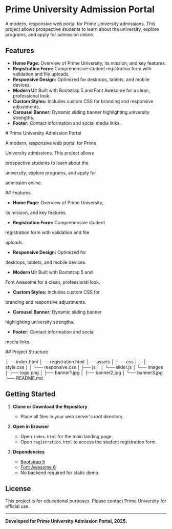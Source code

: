 # Prime University Admission Portal

A modern, responsive web portal for Prime University admissions. This project allows prospective students to learn about the university, explore programs, and apply for admission online.

## Features

- **Home Page:** Overview of Prime University, its mission, and key features.
- **Registration Form:** Comprehensive student registration form with validation and file uploads.
- **Responsive Design:** Optimized for desktops, tablets, and mobile devices.
- **Modern UI:** Built with Bootstrap 5 and Font Awesome for a clean, professional look.
- **Custom Styles:** Includes custom CSS for branding and responsive adjustments.
- **Carousel Banner:** Dynamic sliding banner highlighting university strengths.
- **Footer:** Contact information and social media links.

# Prime University Admission Portal

A modern, responsive web portal for Prime

University admissions. This project allows

prospective students to learn about the

university, explore programs, and apply for

admission online.

## Features

- **Home Page:** Overview of Prime University,

its mission, and key features.

- **Registration Form:** Comprehensive student

registration form with validation and file

uploads.

- **Responsive Design:** Optimized for

desktops, tablets, and mobile devices.

- **Modern UI:** Built with Bootstrap 5 and

Font Awesome for a clean, professional look.

- **Custom Styles:** Includes custom CSS for

branding and responsive adjustments.

- **Carousel Banner:** Dynamic sliding banner

highlighting university strengths.

- **Footer:** Contact information and social

media links.

## Project Structure

├── index.html
├── registration.html
├── assets
│ ├── css
│ │ ├── style.css
│ │ └── responsive.css
│ ├── js
│ │ └── slider.js
│ └── images
│ ├── logo.png
│ ├── banner1.jpg
│ ├── banner2.jpg
│ └── banner3.jpg
└── README.md

## Getting Started

1. **Clone or Download the Repository**

   - Place all files in your web server's root directory.

2. **Open in Browser**

   - Open `index.html` for the main landing page.
   - Open `registration.html` to access the student registration form.

3. **Dependencies**

   - [Bootstrap 5](https://getbootstrap.com/)
   - [Font Awesome 6](https://fontawesome.com/)
   - No backend required for static demo.

## License

This project is for educational purposes. Please contact Prime University for official use.

---

**Developed for Prime University Admission Portal, 2025.**
